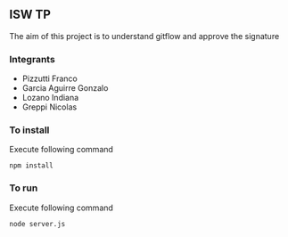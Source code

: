 ## ISW TP

The aim of this project is to understand gitflow and approve the signature

### Integrants
- Pizzutti Franco
- Garcia Aguirre Gonzalo
- Lozano Indiana
- Greppi Nicolas

### To install
Execute following command 

```
npm install
```

### To run
Execute following command 

```
node server.js
```
